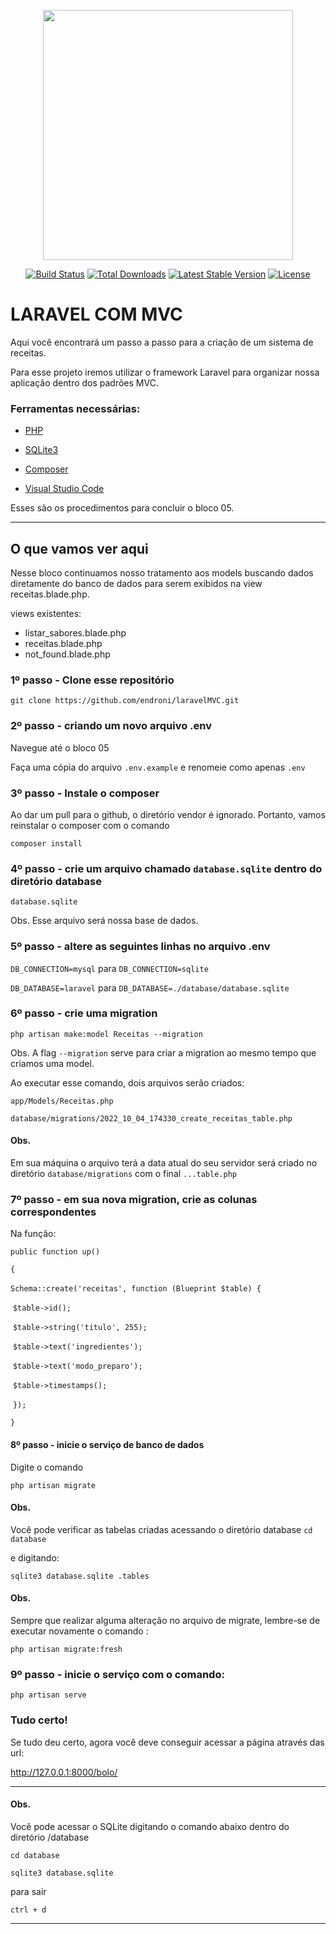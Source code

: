 <p align="center"><a href="https://laravel.com" target="_blank"><img src="https://raw.githubusercontent.com/laravel/art/master/logo-lockup/5%20SVG/2%20CMYK/1%20Full%20Color/laravel-logolockup-cmyk-red.svg" width="400"></a></p>

<p align="center">
<a href="https://travis-ci.org/laravel/framework"><img src="https://travis-ci.org/laravel/framework.svg" alt="Build Status"></a>
<a href="https://packagist.org/packages/laravel/framework"><img src="https://img.shields.io/packagist/dt/laravel/framework" alt="Total Downloads"></a>
<a href="https://packagist.org/packages/laravel/framework"><img src="https://img.shields.io/packagist/v/laravel/framework" alt="Latest Stable Version"></a>
<a href="https://packagist.org/packages/laravel/framework"><img src="https://img.shields.io/packagist/l/laravel/framework" alt="License"></a>
</p>


# LARAVEL COM MVC

Aqui você encontrará um passo a passo para a criação de um sistema de receitas. 

Para esse projeto iremos utilizar o framework Laravel para organizar nossa aplicação dentro dos padrões MVC.

### Ferramentas necessárias: 

* [PHP](https://www.php.net/)

* [SQLite3](https://www.sqlite.org/)

* [Composer](https://getcomposer.org/)

* [Visual Studio Code](https://code.visualstudio.com/)

Esses são os procedimentos para concluir o bloco 05.

------

## O que vamos ver aqui

Nesse bloco continuamos nosso tratamento aos models buscando dados diretamente do banco de dados para serem exibidos na view receitas.blade.php.

views existentes: 

* listar_sabores.blade.php
* receitas.blade.php
* not_found.blade.php





### 1º passo - Clone esse repositório

`git clone https://github.com/endroni/laravelMVC.git` 

### 2º passo - criando um novo arquivo .env

Navegue até o bloco 05

Faça uma cópia do arquivo `.env.example` e renomeie como apenas `.env`

### 3º passo - Instale o composer

Ao dar um pull para o github, o diretório vendor é ignorado. Portanto, vamos reinstalar o composer com o comando

`composer install`

### 4º passo - crie um arquivo chamado `database.sqlite` dentro do diretório database

`database.sqlite`

Obs. Esse arquivo será nossa base de dados. 

### 5º passo - altere as seguintes linhas no arquivo .env

`DB_CONNECTION=mysql` para `DB_CONNECTION=sqlite`

`DB_DATABASE=laravel` para `DB_DATABASE=./database/database.sqlite`

### 6º passo - crie uma migration 

`php artisan make:model Receitas --migration`

Obs. A flag `--migration` serve para criar a migration ao mesmo tempo que criamos uma model.

Ao executar esse comando, dois arquivos serão criados:

`app/Models/Receitas.php`

`database/migrations/2022_10_04_174330_create_receitas_table.php`



#### Obs. 

Em sua máquina o arquivo terá a data atual do seu servidor será criado no diretório `database/migrations` com o final `...table.php`

### 7º passo - em sua nova migration, crie as colunas correspondentes

Na função: 

`public function up()`

`{`

​	`Schema::create('receitas', function (Blueprint $table) {`

​		`$table->id();`

​		`$table->string('titulo', 255);`

​		`$table->text('ingredientes');`

​		`$table->text('modo_preparo');`

​		`$table->timestamps();`

​	`});`

`}`



#### 8º passo - inicie o serviço de banco de dados

Digite o comando 

`php artisan migrate` 



#### Obs. 

Você pode verificar as tabelas criadas acessando o diretório database `cd database`

e digitando:

`sqlite3 database.sqlite .tables`



#### Obs.

Sempre que realizar alguma alteração no arquivo de migrate, lembre-se de executar novamente o comando : 

`php artisan migrate:fresh`

### 9º passo - inicie o serviço com o comando: 

`php artisan serve`

### Tudo certo!

Se tudo deu certo, agora você deve conseguir acessar a página através das url:

http://127.0.0.1:8000/bolo/

 

------

#### Obs.

Você pode acessar o SQLite digitando o comando abaixo dentro do diretório /database

`cd database`

`sqlite3 database.sqlite`

para sair 

`ctrl + d`

------


